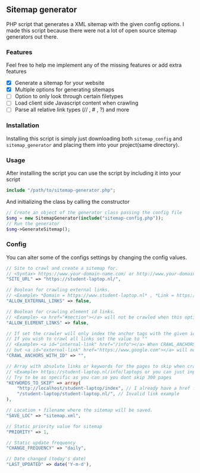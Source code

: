 ## Sitemap generator

PHP script that generates a XML sitemap with the given config options. I made this script because there were not a lot of open source
sitemap generators out there.

### Features

Feel free to help me implement any of the missing features or add extra features

- [x] Generate a sitemap for your website
- [x] Multiple options for generating sitemaps
- [ ] Option to only look through certain filetypes
- [ ] Load client side Javascript content when crawling
- [ ] Parse all relative link types (// , # , ?) and more

### Installation

Installing this script is simply just downloading both `sitemap_config` and `sitemap_generator` and placing them into your project(same directory).

### Usage

After installing the script you can use the script by including it into your script

```php
include "/path/to/sitemap-generator.php";
```

And initializing the class by calling the constructor

```php
// Create an object of the generator class passing the config file
$smg = new SitemapGenerator(include("sitemap-config.php"));
// Run the generator
$smg->GenerateSitemap();
```

### Config

You can alter some of the configs settings by changing the config values.

```php
// Site to crawl and create a sitemap for.
// <Syntax> https://www.your-domain-name.com/ or http://www.your-domain-name.com/
"SITE_URL" => "https://student-laptop.nl/",

// Boolean for crawling external links.
// <Example> *Domain = https://www.student-laptop.nl* , *Link = https://www.google.com* <When false google will not be crawled>
"ALLOW_EXTERNAL_LINKS" => false,

// Boolean for crawling element id links.
// <Example> <a href="#section"></a> will not be crawled when this option is set to false
"ALLOW_ELEMENT_LINKS" => false,

// If set the crawler will only index the anchor tags with the given id.
// If you wish to crawl all links set the value to ""
// <Example> <a id="internal-link" href="/info"></a> When CRAWL_ANCHORS_WITH_ID is set to "internal-link" this link will be crawled
// but <a id="external-link" href="https://www.google.com"></a> will not be crawled.
"CRAWL_ANCHORS_WITH_ID" => "",

// Array with absolute links or keywords for the pages to skip when crawling the given SITE_URL.
// <Example> https://student-laptop.nl/info/laptops or you can just input student-laptop.nl/info/ and it will not crawl anything in that directory
// Try to be as specific as you can so you dont skip 300 pages
"KEYWORDS_TO_SKIP" => array(
    "http://localhost/student-laptop/index", // I already have a href for root ("/") on my page so skip this page
    "/student-laptop/student-laptop.nl/", // Invalid link example
),

// Location + filename where the sitemap will be saved.
"SAVE_LOC" => "sitemap.xml",

// Static priority value for sitemap
"PRIORITY" => 1,

// Static update frequency
"CHANGE_FREQUENCY" => "daily",

// Date changed (today's date)
"LAST_UPDATED" => date('Y-m-d'),
```
